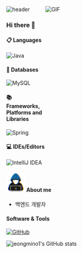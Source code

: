 ![header](https://capsule-render.vercel.app/api?type=cylinder&color=00000&height=150&section=header&text=Hi%20Im%20Mino&fontColor=ffffff&fontSize=70&animation=fadeIn&fontAlignY=55)
<img align="right" top="500" height="300" width="400" alt="GIF" src="https://media.giphy.com/media/SWoSkN6DxTszqIKEqv/giphy.gif">
</a>


### Hi there 👋

<!-- Language logo-->
#### 📋 Languages
![Java](https://img.shields.io/badge/java-%23ED8B00.svg?style=for-the-badge&logo=openjdk&logoColor=white)

#### 💾 Databases
![MySQL](https://img.shields.io/badge/mysql-%2300000f.svg?style=for-the-badge&logo=mysql&logoColor=white)
  
#### 📚 Frameworks, Platforms and Libraries
![Spring](https://img.shields.io/badge/spring-%236DB33F.svg?style=for-the-badge&logo=spring&logoColor=white)

#### 💻 IDEs/Editors
![IntelliJ IDEA](https://img.shields.io/badge/IntelliJIDEA-000000.svg?style=for-the-badge&logo=intellij-idea&logoColor=white)

#### <picture><img src = "https://github.com/0xAbdulKhalid/0xAbdulKhalid/raw/main/assets/mdImages/about_me.gif" width = 50px></picture> **About me**
- 백엔드 개발자

#### Software & Tools
<a href="#"><img alt="GitHub" src="https://img.shields.io/badge/github-%23181717.svg?style=plastic&logo=github&logoColor=white"></a>
<!-- Github Status -->
![jeongmino1's GitHub stats](http://github-profile-summary-cards.vercel.app/api/cards/stats?username=jeongmino1&theme=default)




<!--
**jeongminoo/jeongminoo** is a ✨ _special_ ✨ repository because its `README.md` (this file) appears on your GitHub profile.

Here are some ideas to get you started:

- 🔭 I’m currently working on ...
- 🌱 I’m currently learning ... metabus academy
- 👯 I’m looking to collaborate on ...
- 🤔 I’m looking for help with ...
- 💬 Ask me about ...
- 📫 How to reach me: ...
- 😄 Pronouns: ...
- ⚡ Fun fact: ...
-->
